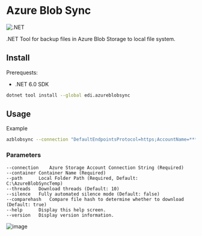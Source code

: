 # Azure Blob Sync
![.NET](https://github.com/EdiWang/Azure-Blob-Backup/workflows/.NET%20Core/badge.svg)

.NET Tool for backup files in Azure Blob Storage to local file system.

## Install

Prerequests: 

- .NET 6.0 SDK 

```bash
dotnet tool install --global edi.azureblobsync
```

## Usage

Example

```bash
azblobsync --connection "DefaultEndpointsProtocol=https;AccountName=*******;AccountKey==*******;EndpointSuffix=core.windows.net" --container "attachments" --path "D:\Backup\attachments"
```

### Parameters

```
--connection	Azure Storage Account Connection String (Required)
--container	Container Name (Required)
--path		Local Folder Path (Required, Default: C:\AzureBlobSyncTemp)
--threads	Download threads (Default: 10)
--silence	Fully automated silence mode (Default: false)
--comparehash   Compare file hash to determine whether to download (Default: true)
--help		Display this help screen.
--version	Display version information.
```

![image](https://raw.githubusercontent.com/EdiWang/Azure-Blob-Backup/master/screenshots/sc2.png)
